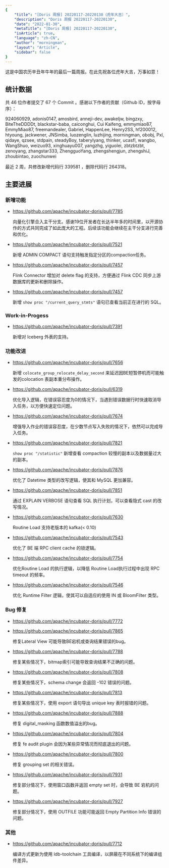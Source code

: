 ```yaml
---
{
    "title": "[Doris 周报] 20220117-20220130（虎年大吉）",
    "description": "Doris 周报 20220117-20220130",
    "date": "2022-01-30",
    "metaTitle": "[Doris 周报] 20220117-20220130",
    "isArticle": true,
    "language": "zh-CN",
    "author": "morningman",
    "layout": "Article",
    "sidebar": false
}
---
```


<!--
Licensed to the Apache Software Foundation (ASF) under one
or more contributor license agreements.  See the NOTICE file
distributed with this work for additional information
regarding copyright ownership.  The ASF licenses this file
to you under the Apache License, Version 2.0 (the
"License"); you may not use this file except in compliance
with the License.  You may obtain a copy of the License at

  http://www.apache.org/licenses/LICENSE-2.0

Unless required by applicable law or agreed to in writing,
software distributed under the License is distributed on an
"AS IS" BASIS, WITHOUT WARRANTIES OR CONDITIONS OF ANY
KIND, either express or implied.  See the License for the
specific language governing permissions and limitations
under the License.
-->

这是中国农历辛丑年牛年的最后一篇周报。在此先祝各位虎年大吉，万事如意！

## 统计数据

共 46 位作者提交了 67 个 Commit 。感谢以下作者的贡献（Github ID，按字母序）：

924060929, adonis0147, amosbird, anneji-dev, awakeljw, bingzxy, BiteTheDDDDt, blackstar-baba, caiconghui, Cui Kaifeng, emmymiao87, EmmyMiao87, freemandealer, Gabriel, HappenLee, Henry2SS, hf200012, htyoung, jackwener, JNSimba, luozenglin, luzhijing, morningman, obobj, Pxl, qidaye, qzsee, stdpain, steadyBoy, taberylyang, thinker, ucasfl, wangbo, WangShuo, weizuo93, xinghuayu007, yangzhg, yiguolei, zbtzbtzbt, zenoyang, zhangstar333, ZhengguoYang, zhengshengjun, zhengshiJ, zhoubintao, zuochunwei

最近 2 周，共修改新增代码行 339581 ，删除代码行 264318。

## 主要进展

### 新增功能

* https://github.com/apache/incubator-doris/pull/7785

    向量化引擎合入主干分支。感谢19位开发者在长达半年多的时间里，以开源协作的方式共同完成了如此庞大的工程。后续该功能会继续在主干分支进行完善和优化。

* https://github.com/apache/incubator-doris/pull/7521

    新增 ADMIN COMPACT 语句支持触发指定分区的compaction任务。
    
* https://github.com/apache/incubator-doris/pull/7457

    Flink Connector 增加对 delete flag 的支持，方便通过 Flink CDC 同步上游数据库的更新和删除操作。
    
* https://github.com/apache/incubator-doris/pull/7457

    新增 `show proc "/current_query_stmts"` 语句已查看当前正在进行的 SQL。
    
### Work-in-Progess

* https://github.com/apache/incubator-doris/pull/7391

    新增对 Iceberg 外表的支持。

### 功能改进

* https://github.com/apache/incubator-doris/pull/7656

    新增 `colocate_group_relocate_delay_second` 来延迟因BE短暂停机而可能触发的colocation 表副本重分布操作。

* https://github.com/apache/incubator-doris/pull/6319

    优化导入逻辑，在错误容忍度为0的情况下，当遇到错误数据行时快速取消导入任务，以方便快速定位问题。
    
* https://github.com/apache/incubator-doris/pull/7674

    增强导入作业的错误容忍度，在少数节点写入失败的情况下，依然可以完成导入任务。

* https://github.com/apache/incubator-doris/pull/7821

    `show proc "/statistic"` 新增查看 compaction 较慢的副本以及数据量过大的副本。

* https://github.com/apache/incubator-doris/pull/7876

    优化了 Datetime 类型的改写逻辑，使其和 MySQL 更加兼容。

* https://github.com/apache/incubator-doris/pull/7851

    通过 EXPLAIN VERBOSE 语句查看 SQL 执行计划，可以查看隐式 cast 的改写情况。

* https://github.com/apache/incubator-doris/pull/7630

    Routine Load 支持老版本的 kafka(< 0.10)

* https://github.com/apache/incubator-doris/pull/7543

    优化了 BE 端 RPC client cache 的锁逻辑。

* https://github.com/apache/incubator-doris/pull/7754

    优化Routine Load 的执行逻辑，以降低 Routine Load执行过程中出现 RPC timeout 的频率。
    
* https://github.com/apache/incubator-doris/pull/7546

    优化 Runtime Filter 逻辑，使其可以自适应的使用 IN 或 BloomFilter 类型。

### Bug 修复

* https://github.com/apache/incubator-doris/pull/7772
* https://github.com/apache/incubator-doris/pull/7865

    修复Lateral View 可能导致BE宕机或查询结果错误的bug。

* https://github.com/apache/incubator-doris/pull/7788

    修复某些情况下，bitmap索引可能导致查询结果不正确的问题。

* https://github.com/apache/incubator-doris/pull/7808

    修复某些情况下，schema change 会返回 -102 错误的问题。

* https://github.com/apache/incubator-doris/pull/7813

    修复某些情况下，使用 export 语句导出 unique key 表时报错的问题。

* https://github.com/apache/incubator-doris/pull/7888

    修复 digital_masking 函数数值溢出的bug。

* https://github.com/apache/incubator-doris/pull/7804

    修复 fe audit plugin 会因为某些异常情况而彻底退出的问题。

* https://github.com/apache/incubator-doris/pull/7800

    修复 grouping set 的相关错误。
    
* https://github.com/apache/incubator-doris/pull/7931

    修复部分情况下，使用窗口函数并返回 empty set 时，会导致 BE 宕机的问题。
    
* https://github.com/apache/incubator-doris/pull/7927

    修复部分情况下，使用 OUTFILE 功能可能返回 Empty Partition Info 错误的问题。

### 其他

* https://github.com/apache/incubator-doris/pull/7712

    编译方式更新为使用 ldb-toolchain 工具编译，以屏蔽在不同系统下的编译组件差异。
